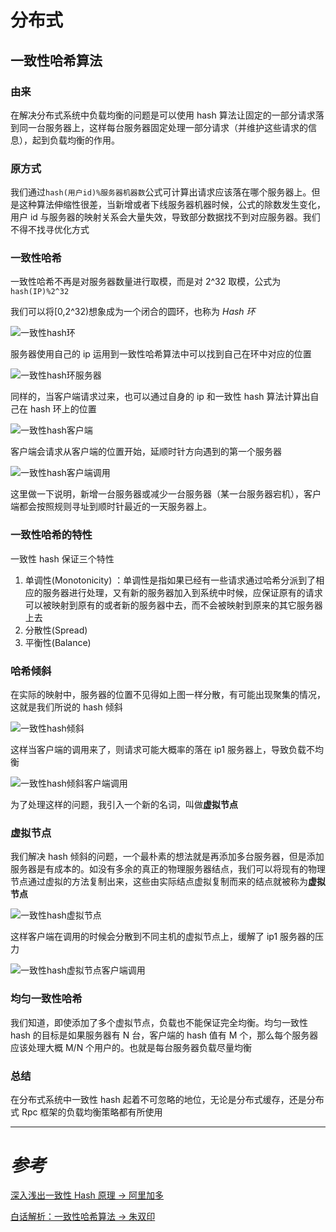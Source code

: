 # 分布式

## 一致性哈希算法

### 由来

在解决分布式系统中负载均衡的问题是可以使用 hash 算法让固定的一部分请求落到同一台服务器上，这样每台服务器固定处理一部分请求（并维护这些请求的信息），起到负载均衡的作用。

### 原方式

我们通过`hash(用户id)%服务器机器数`公式可计算出请求应该落在哪个服务器上。但是这种算法伸缩性很差，当新增或者下线服务器机器时候，公式的除数发生变化，用户 id 与服务器的映射关系会大量失效，导致部分数据找不到对应服务器。我们不得不找寻优化方式

### 一致性哈希

一致性哈希不再是对服务器数量进行取模，而是对 2^32 取模，公式为`hash(IP)%2^32`

我们可以将[0,2^32)想象成为一个闭合的圆环，也称为 _Hash 环_

![一致性hash环](../.vuepress/public/yizhixinghashhuan.png)

服务器使用自己的 ip 运用到一致性哈希算法中可以找到自己在环中对应的位置

![一致性hash环服务器](../.vuepress/public/yizhixinghashhuanfuwuqi.png)

同样的，当客户端请求过来，也可以通过自身的 ip 和一致性 hash 算法计算出自己在 hash 环上的位置

![一致性hash客户端](../.vuepress/public/yizhixinghashkehuduan.png)

客户端会请求从客户端的位置开始，延顺时针方向遇到的第一个服务器

![一致性hash客户端调用](../.vuepress/public/yizhixinghashkehuduanxunzhaofuwuqi.png)

这里做一下说明，新增一台服务器或减少一台服务器（某一台服务器宕机），客户端都会按照规则寻址到顺时针最近的一天服务器上。

### 一致性哈希的特性

一致性 hash 保证三个特性

1. 单调性(Monotonicity) ：单调性是指如果已经有一些请求通过哈希分派到了相应的服务器进行处理，又有新的服务器加入到系统中时候，应保证原有的请求可以被映射到原有的或者新的服务器中去，而不会被映射到原来的其它服务器上去
2. 分散性(Spread)
3. 平衡性(Balance)

### 哈希倾斜

在实际的映射中，服务器的位置不见得如上图一样分散，有可能出现聚集的情况，这就是我们所说的 hash 倾斜

![一致性hash倾斜](../.vuepress/public/yizhixinghashqingxie.png)

这样当客户端的调用来了，则请求可能大概率的落在 ip1 服务器上，导致负载不均衡

![一致性hash倾斜客户端调用](../.vuepress/public/yizhixinghashqingxiekehuduandiaoyong.png)

为了处理这样的问题，我引入一个新的名词，叫做**虚拟节点**

### 虚拟节点

我们解决 hash 倾斜的问题，一个最朴素的想法就是再添加多台服务器，但是添加服务器是有成本的。如没有多余的真正的物理服务器结点，我们可以将现有的物理节点通过虚拟的方法复制出来，这些由实际结点虚拟复制而来的结点就被称为**虚拟节点**

![一致性hash虚拟节点](../.vuepress/public/yizhixinghashxunijiedian.png)

这样客户端在调用的时候会分散到不同主机的虚拟节点上，缓解了 ip1 服务器的压力

![一致性hash虚拟节点客户端调用](../.vuepress/public/yizhixinghashxunijiediankehuduandiaoyong.png)

### 均匀一致性哈希

我们知道，即使添加了多个虚拟节点，负载也不能保证完全均衡。均匀一致性 hash 的目标是如果服务器有 N 台，客户端的 hash 值有 M 个，那么每个服务器应该处理大概 M/N 个用户的。也就是每台服务器负载尽量均衡

### 总结

在分布式系统中一致性 hash 起着不可忽略的地位，无论是分布式缓存，还是分布式 Rpc 框架的负载均衡策略都有所使用

---

# _参考_

[深入浅出一致性 Hash 原理 -> 阿里加多](https://www.jianshu.com/p/e968c081f563)

[白话解析：一致性哈希算法 -> 朱双印](http://www.zsythink.net/archives/1182/)




<comment-comment/>